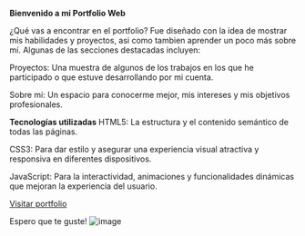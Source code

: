 **Bienvenido a mi Portfolio Web**

¿Qué vas a encontrar en el portfolio?
Fue diseñado con la idea de mostrar mis habilidades y proyectos, asi como tambien aprender un poco más sobre mí. Algunas de las secciones destacadas incluyen:

Proyectos: Una muestra de algunos de los trabajos en los que he participado o que estuve desarrollando por mi cuenta.

Sobre mí: Un espacio para conocerme mejor, mis intereses y mis objetivos profesionales.


**Tecnologías utilizadas**
HTML5: La estructura y el contenido semántico de todas las páginas.

CSS3: Para dar estilo y asegurar una experiencia visual atractiva y responsiva en diferentes dispositivos.

JavaScript: Para la interactividad, animaciones y funcionalidades dinámicas que mejoran la experiencia del usuario.

[Visitar portfolio]((https://lukasako.github.io/PortfolioWeb/))

Espero que te guste!
![image](https://github.com/user-attachments/assets/4bb87c04-4cbb-419c-be8d-80cdcf562d55)
